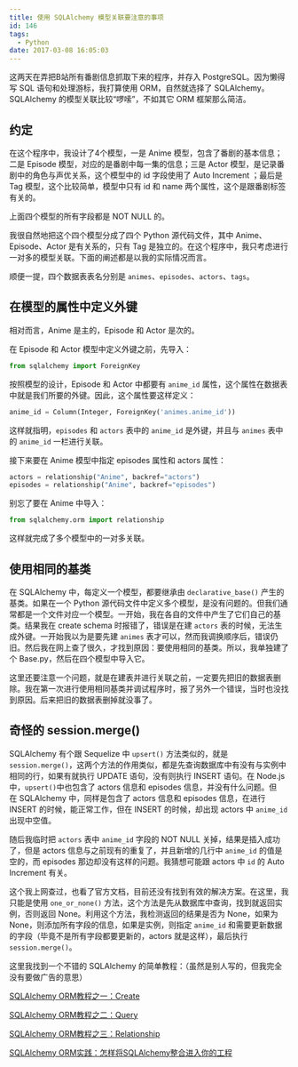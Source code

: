 ```yaml
---
title: 使用 SQLAlchemy 模型关联要注意的事项
id: 146
tags:
  - Python
date: 2017-03-08 16:05:03
---
```


这两天在弄把B站所有番剧信息抓取下来的程序，并存入 PostgreSQL。因为懒得写 SQL 语句和处理游标，我打算使用 ORM，自然就选择了 SQLAlchemy。SQLAlchemy 的模型关联比较“啰嗦”，不如其它 ORM 框架那么简洁。

## 约定

在这个程序中，我设计了4个模型，一是 Anime 模型，包含了番剧的基本信息；二是 Episode 模型，对应的是番剧中每一集的信息；三是 Actor 模型，是记录番剧中的角色与声优关系，这个模型中的 id 字段使用了 Auto Increment ；最后是 Tag 模型，这个比较简单，模型中只有 id 和 name 两个属性，这个是跟番剧标签有关的。

上面四个模型的所有字段都是 NOT NULL 的。

我很自然地把这个四个模型分成了四个 Python 源代码文件，其中 Anime、Episode、Actor 是有关系的，只有 Tag 是独立的。在这个程序中，我只考虑进行一对多的模型关联。下面的阐述都是以我的实际情况而言。

顺便一提，四个数据表表名分别是 `animes`、`episodes`、`actors`、`tags`。

## 在模型的属性中定义外键

相对而言，Anime 是主的，Episode 和 Actor 是次的。

在 Episode 和 Actor 模型中定义外键之前，先导入：

```python
from sqlalchemy import ForeignKey
```

按照模型的设计，Episode 和 Actor 中都要有 `anime_id` 属性，这个属性在数据表中就是我们所要的外键。因此，这个属性要这样定义：

```python
anime_id = Column(Integer, ForeignKey('animes.anime_id'))
```

这样就指明，`episodes` 和 `actors` 表中的 `anime_id` 是外键，并且与 `animes` 表中的 `anime_id` 一栏进行关联。

接下来要在 Anime 模型中指定 episodes 属性和 actors 属性：

```python
actors = relationship("Anime", backref="actors")
episodes = relationship("Anime", backref="episodes")
```

别忘了要在 Anime 中导入：

```python
from sqlalchemy.orm import relationship
```
这样就完成了多个模型中的一对多关联。

## 使用相同的基类

在 SQLAlchemy 中，每定义一个模型，都要继承由 `declarative_base()` 产生的基类。如果在一个 Python 源代码文件中定义多个模型，是没有问题的。但我们通常都是一个文件对应一个模型。一开始，我在各自的文件中产生了它们自己的基类。结果我在 create schema 时报错了，错误是在建 `actors` 表的时候，无法生成外键。一开始我以为是要先建 `animes` 表才可以，然而我调换顺序后，错误仍旧。然后我在网上查了很久，才找到原因：要使用相同的基类。所以，我单独建了个 Base.py，然后在四个模型中导入它。

这里还要注意一个问题，就是在建表并进行关联之前，一定要先把旧的数据表删除。我在第一次进行使用相同基类并调试程序时，报了另外一个错误，当时也没找到原因。后来把旧的数据表删掉就没事了。

## 奇怪的 session.merge()

SQLAlchemy 有个跟 Sequelize 中 `upsert()` 方法类似的，就是 `session.merge()`，这两个方法的作用类似，都是先查询数据库中有没有与实例中相同的行，如果有就执行 UPDATE 语句，没有则执行 INSERT 语句。在 Node.js 中，`upsert()`中也包含了 actors 信息和 episodes 信息，并没有什么问题。但在 SQLAlchemy 中，同样是包含了 actors 信息和 episodes 信息，在进行 INSERT 的时候，能正常工作，但在 INSERT 的时候，却出现 actors 中 `anime_id` 出现中空值。

随后我临时把 `actors` 表中 `anime_id` 字段的 NOT NULL 关掉，结果是插入成功了，但是 actors 信息与之前现有的重复了，并且新增的几行中 `anime_id` 的值是空的，而 episodes 那边却没有这样的问题。我猜想可能跟 actors 中 `id` 的 Auto Increment 有关。

这个我上网查过，也看了官方文档，目前还没有找到有效的解决方案。在这里，我只能是使用 `one_or_none()` 方法，这个方法是先从数据库中查询，找到就返回实例，否则返回 None。利用这个方法，我检测返回的结果是否为 None，如果为 None，则添加所有字段的信息，如果是实例，则指定 `anime_id` 和需要更新数据的字段（毕竟不是所有字段都要更新的，actors 就是这样），最后执行 `session.merge()`。

这里我找到一个不错的 SQLAlchemy 的简单教程：（虽然是别人写的，但我完全没有要做广告的意思）

[SQLAlchemy ORM教程之一：Create](http://www.jianshu.com/p/0d234e14b5d3)

[SQLAlchemy ORM教程之二：Query](http://www.jianshu.com/p/8d085e2f2657)

[SQLAlchemy ORM教程之三：Relationship](http://www.jianshu.com/p/9771b0a3e589)

[SQLAlchemy ORM实践：怎样将SQLAlchemy整合进入你的工程](http://www.jianshu.com/p/28d3f5079f50)

